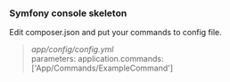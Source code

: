 ### Symfony console skeleton

Edit composer.json and put your commands to config file.

>_app/config/config.yml_  
>parameters:
>application.commands: ['App/Commands/ExampleCommand']